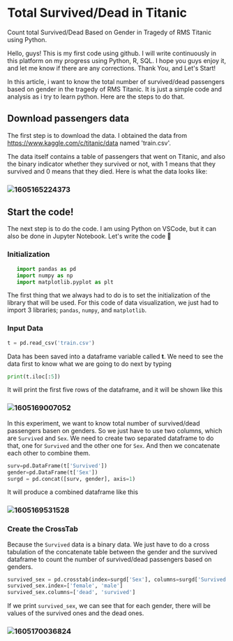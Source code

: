 # Total Survived/Dead in Titanic
Count total Survived/Dead Based on Gender in Tragedy of RMS Titanic using Python.

Hello, guys! This is my first code using github. I will write continuously in this platform on my progress using Python, R, SQL.
I hope you guys enjoy it, and let me know if there are any corrections. Thank You, and Let's Start!

In this article, i want to know the total number of survived/dead passengers based on gender in the tragedy of RMS Titanic.
It is just a simple code and analysis as i try to learn python.
Here are the steps to do that.

## Download passengers data

The first step is to download the data. I obtained the data from https://www.kaggle.com/c/titanic/data named 'train.csv'. 

The data itself contains a table of    passengers that went on Titanic, and also the binary indicator whether they survived or not, with 1 means that they survived and 0 means that they died.
Here is what the data looks like:

### ![1605165224373](https://user-images.githubusercontent.com/72293844/98908313-d0480b00-24f2-11eb-8c04-361b650d786d.jpg)

## Start the code!

The next step is to do the code. I am using Python on VSCode, but it can also be done in Jupyter Notebook. Let's write the code :muscle:

   ### Initialization
   ```python
      import pandas as pd
      import numpy as np
      import matplotlib.pyplot as plt
   ```
   The first thing that we always had to do is to set the initialization of the library that will be used. For this code of data visualization, we just had to import 3 libraries; `pandas`, `numpy`, and  `matplotlib`. 
   
   ### Input Data
   ```python
   t = pd.read_csv('train.csv')
   ```
   Data has been saved into a dataframe variable called **t**. We need to see the data first to know what we are going to do next by typing
   ```python
   print(t.iloc[:5])
   ```
   It will print the first five rows of the dataframe, and it will be shown like this
   ### ![1605169007052](https://user-images.githubusercontent.com/72293844/98914688-83b4fd80-24fb-11eb-88c0-a3ddf8bc6287.jpg)
   
   In this experiment, we want to know total number of survived/dead passengers basen on genders. So we just have to use two columns, which are `Survived` and `Sex`.      We need to create two separated dataframe to do that, one for `Survived` and the other one for `Sex`. And then we concatenate each other to combine them.
   
   ```python
   surv=pd.DataFrame(t['Survived'])
   gender=pd.DataFrame(t['Sex'])
   surgd = pd.concat([surv, gender], axis=1)
   ```
   It will produce a combined dataframe like this
   ### ![1605169531528](https://user-images.githubusercontent.com/72293844/98914725-90d1ec80-24fb-11eb-8608-db274fdef965.jpg)
   
   ### Create the CrossTab
   Because the `Survived` data is a binary data. We just have to do a cross tabulation of the concatenate table between the gender and the survived dataframe to count the number of survived/dead passengers based on genders.
   ```python
   survived_sex = pd.crosstab(index=surgd['Sex'], columns=surgd['Survived'])
   survived_sex.index=['female', 'male']
   survived_sex.columns=['dead', 'survived']
   ```
   If we print `survived_sex`, we can see that for each gender, there will be values of the survived ones and the dead ones.
   ### ![1605170036824](https://user-images.githubusercontent.com/72293844/98915466-86fcb900-24fc-11eb-8454-d005c4a8df83.jpg)
   
   
   
   
   
